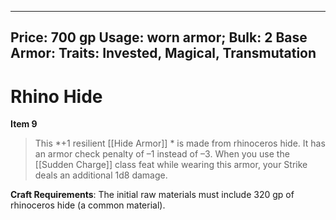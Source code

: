 
---
Price: 700 gp
Usage: worn armor;
Bulk: 2
Base Armor: 
Traits: Invested, Magical, Transmutation
---

# Rhino Hide

**Item 9**

> This *+1 resilient [[Hide Armor]] * is made from rhinoceros hide. It has an armor check penalty of –1 instead of –3. When you use the [[Sudden Charge]] class feat while wearing this armor, your Strike deals an additional 1d8 damage.

**Craft Requirements**: The initial raw materials must include 320 gp of rhinoceros hide (a common material).





